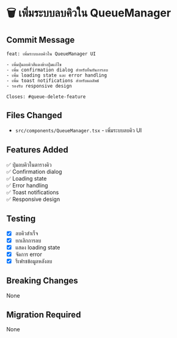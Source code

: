 # 🗑️ เพิ่มระบบลบคิวใน QueueManager

## Commit Message
```
feat: เพิ่มระบบลบคิวใน QueueManager UI

- เพิ่มปุ่มลบคิวสีแดงข้างปุ่มแก้ไข
- เพิ่ม confirmation dialog สำหรับยืนยันการลบ
- เพิ่ม loading state และ error handling
- เพิ่ม toast notifications สำหรับผลลัพธ์
- รองรับ responsive design

Closes: #queue-delete-feature
```

## Files Changed
- `src/components/QueueManager.tsx` - เพิ่มระบบลบคิว UI

## Features Added
✅ ปุ่มลบคิวในตารางคิว  
✅ Confirmation dialog  
✅ Loading state  
✅ Error handling  
✅ Toast notifications  
✅ Responsive design  

## Testing
- [x] ลบคิวสำเร็จ
- [x] ยกเลิกการลบ  
- [x] แสดง loading state
- [x] จัดการ error
- [x] รีเฟรชข้อมูลหลังลบ

## Breaking Changes
None

## Migration Required
None

